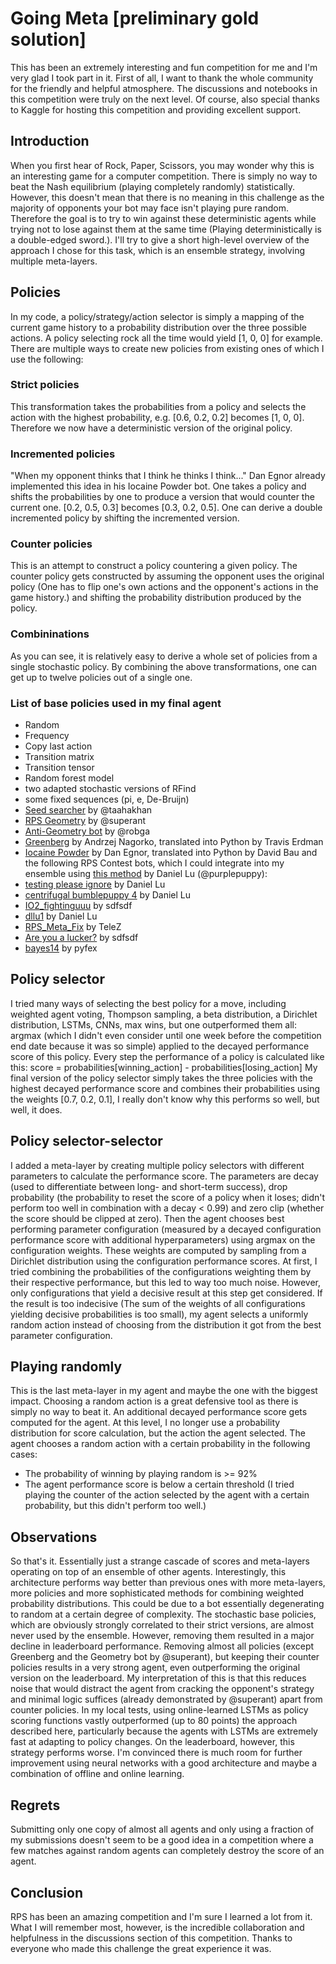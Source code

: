 # Going Meta [preliminary gold solution]
This has been an extremely interesting and fun competition for me and I'm very glad I took part in it. First of all, I want to thank the whole community for the friendly and helpful atmosphere. The discussions and notebooks in this competition were truly on the next level. Of course, also special thanks to Kaggle for hosting this competition and providing excellent support.

## Introduction
When you first hear of Rock, Paper, Scissors, you may wonder why this is an interesting game for a computer competition. There is simply no way to beat the Nash equilibrium (playing completely randomly) statistically. However, this doesn't mean that there is no meaning in this challenge as the majority of opponents your bot may face isn't playing pure random. Therefore the goal is to try to win against these deterministic agents while trying not to lose against them at the same time (Playing deterministically is a double-edged sword.). I'll try to give a short high-level overview of the approach I chose for this task, which is an ensemble strategy, involving multiple meta-layers.

## Policies
In my code, a policy/strategy/action selector is simply a mapping of the current game history to a probability distribution over the three possible actions. A policy selecting rock all the time would yield [1, 0, 0] for example. There are multiple ways to create new policies from existing ones of which I use the following:

### Strict policies
This transformation takes the probabilities from a policy and selects the action with the highest probability, e.g. [0.6, 0.2, 0.2] becomes [1, 0, 0]. Therefore we now have a deterministic version of the original policy.

### Incremented policies
"When my opponent thinks that I think he thinks I think..."
Dan Egnor already implemented this idea in his Iocaine Powder bot. One takes a policy and shifts the probabilities by one to produce a version that would counter the current one. [0.2, 0.5, 0.3] becomes [0.3, 0.2, 0.5]. One can derive a double incremented policy by shifting the incremented version.

### Counter policies
This is an attempt to construct a policy countering a given policy. The counter policy gets constructed by assuming the opponent uses the original policy (One has to flip one's own actions and the opponent's actions in the game history.) and shifting the probability distribution produced by the policy.

### Combininations
As you can see, it is relatively easy to derive a whole set of policies from a single stochastic policy. By combining the above transformations, one can get up to twelve policies out of a single one.

### List of base policies used in my final agent
* Random
* Frequency
* Copy last action
* Transition matrix
* Transition tensor
* Random forest model
* two adapted stochastic versions of RFind
* some fixed sequences (pi, e, De-Bruijn)
* [Seed searcher](https://www.kaggle.com/taahakhan/rps-cracking-random-number-generators) by @taahakhan
* [RPS Geometry](https://www.kaggle.com/superant/rps-geometry-silver-rank-by-minimal-logic) by @superant
* [Anti-Geometry bot](https://www.kaggle.com/robga/beating-geometry-bot/output) by @robga
* [Greenberg](https://github.com/erdman/roshambo) by Andrzej Nagorko, translated into Python by Travis Erdman
* [Iocaine Powder](http://davidbau.com/downloads/rps/rps-iocaine.py) by Dan Egnor, translated into Python by David Bau
and the following RPS Contest bots, which I could integrate into my ensemble using [this method](https://www.kaggle.com/purplepuppy/running-rpscontest-bots) by Daniel Lu (@purplepuppy):
* [testing please ignore](http://www.rpscontest.com/entry/342001) by Daniel Lu
* [centrifugal bumblepuppy 4](http://www.rpscontest.com/entry/161004) by Daniel Lu
* [IO2_fightinguuu](http://www.rpscontest.com/entry/885001) by sdfsdf
* [dllu1](http://www.rpscontest.com/entry/498002) by Daniel Lu
* [RPS_Meta_Fix](http://www.rpscontest.com/entry/5649874456412160) by TeleZ
* [Are you a lucker?](http://www.rpscontest.com/entry/892001) by sdfsdf
* [bayes14](http://www.rpscontest.com/entry/202003) by pyfex

## Policy selector
I tried many ways of selecting the best policy for a move, including weighted agent voting, Thompson sampling, a beta distribution, a Dirichlet distribution, LSTMs, CNNs, max wins, but one outperformed them all: argmax (which I didn't even consider until one week before the competition end date because it was so simple) applied to the decayed performance score of this policy. Every step the performance of a policy is calculated like this: score = probabilities[winning_action] - probabilities[losing_action] 
My final version of the policy selector simply takes the three policies with the highest decayed performance score and combines their probabilities using the weights [0.7, 0.2, 0.1], I really don't know why this performs so well, but well, it does.

## Policy selector-selector
I added a meta-layer by creating multiple policy selectors with different parameters to calculate the performance score. The parameters are decay (used to differentiate between long- and short-term success), drop probability (the probability to reset the score of a policy when it loses; didn't perform too well in combination with a decay < 0.99) and zero clip (whether the score should be clipped at zero). Then the agent chooses best performing parameter configuration (measured by a decayed configuration performance score with additional hyperparameters) using argmax on the configuration weights. These weights are computed by sampling from a Dirichlet distribution using the configuration performance scores. At first, I tried combining the probabilities of the configurations weighting them by their respective performance, but this led to way too much noise. However, only configurations that yield a decisive result at this step get considered.
If the result is too indecisive (The sum of the weights of all configurations yielding decisive probabilities is too small), my agent selects a uniformly random action instead of choosing from the distribution it got from the best parameter configuration.

## Playing randomly
This is the last meta-layer in my agent and maybe the one with the biggest impact. Choosing a random action is a great defensive tool as there is simply no way to beat it. An additional decayed performance score gets computed for the agent. At this level, I no longer use a probability distribution for score calculation, but the action the agent selected.
The agent chooses a random action with a certain probability in the following cases:
* The probability of winning by playing random is >= 92%
* The agent performance score is below a certain threshold (I tried playing the counter of the action selected by the agent with a certain probability, but this didn't perform too well.)

## Observations
So that's it. Essentially just a strange cascade of scores and meta-layers operating on top of an ensemble of other agents. Interestingly, this architecture performs way better than previous ones with more meta-layers, more policies and more sophisticated methods for combining weighted probability distributions. This could be due to a bot essentially degenerating to random at a certain degree of complexity.
The stochastic base policies, which are obviously strongly correlated to their strict versions, are almost never used by the ensemble. However, removing them resulted in a major decline in leaderboard performance.
Removing almost all policies (except Greenberg and the Geometry bot by @superant), but keeping their counter policies results in a very strong agent, even outperforming the original version on the leaderboard. My interpretation of this is that this reduces noise that would distract the agent from cracking the opponent's strategy and minimal logic suffices (already demonstrated by @superant) apart from counter policies.
In my local tests, using online-learned LSTMs as policy scoring functions vastly outperformed (up to 80 points) the approach described here, particularly because the agents with LSTMs are extremely fast at adapting to policy changes. On the leaderboard, however, this strategy performs worse. I'm convinced there is much room for further improvement using neural networks with a good architecture and maybe a combination of offline and online learning.

## Regrets
Submitting only one copy of almost all agents and only using a fraction of my submissions doesn't seem to be a good idea in a competition where a few matches against random agents can completely destroy the score of an agent.

## Conclusion
RPS has been an amazing competition and I'm sure I learned a lot from it. What I will remember most, however, is the incredible collaboration and helpfulness in the discussions section of this competition. Thanks to everyone who made this challenge the great experience it was.
